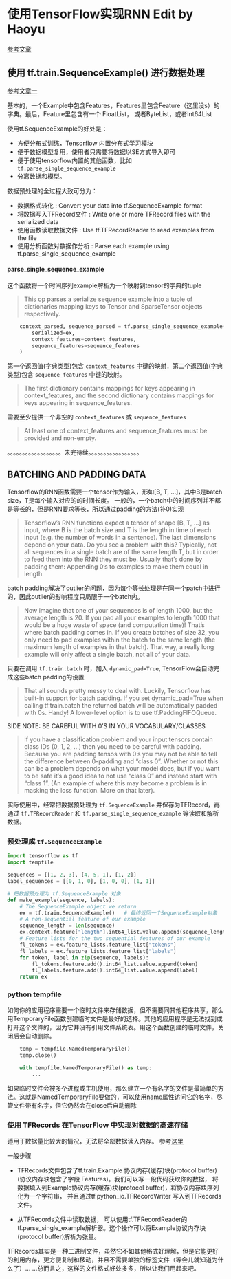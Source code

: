 # 使用TensorFlow实现RNN     Edit by Haoyu

[参考文章](http://www.wildml.com/2016/08/rnns-in-tensorflow-a-practical-guide-and-undocumented-features/)

## 使用 tf.train.SequenceExample() 进行数据处理
[参考文章一](http://feisky.xyz/machine-learning/rnn/sequence.html)

基本的，一个Example中包含Features，Features里包含Feature（这里没s）的字典。最后，Feature里包含有一个 FloatList， 或者ByteList，或者Int64List

使用tf.SequenceExample的好处是：

*   方便分布式训练，Tensorflow 内置分布式学习模块
*   便于数据模型复用，使用者只需要将数据以SE方式导入即可
*   便于使用tensorflow内置的其他函数，比如 ```tf.parse_single_sequence_example```
*   分离数据和模型。



数据预处理的全过程大致可分为：

*   数据格式转化 : Convert your data into tf.SequenceExample format
*   将数据写入TFRecord文件 : Write one or more TFRecord files with the serialized data
*   使用函数读取数据文件 : Use tf.TFRecordReader to read examples from the file
*   使用分析函数对数据作分析 : Parse each example using tf.parse_single_sequence_example

#### parse_single_sequence_example

这个函数将一个时间序列example解析为一个映射到tensor的字典的tuple

> This op parses a serialize sequence example into a tuple of dictionaries mapping keys to Tensor and SparseTensor objects respectively.

```python
    context_parsed, sequence_parsed = tf.parse_single_sequence_example(
        serialized=ex,
        context_features=context_features,
        sequence_features=sequence_features
    )
```




第一个返回值(字典类型)包含 ```context_features``` 中键的映射，第二个返回值(字典类型)包含 ```sequence_features``` 中键的映射。

> The first dictionary contains mappings for keys appearing in context_features, and the second dictionary contains mappings for keys appearing in sequence_features.

需要至少提供一个非空的 ```context_features``` 或 ```sequence_features```

> At least one of context_features and sequence_features must be provided and non-empty.



。。。。。。。。。。。。。。。。。。未完待续。。。。。。。。。。。。。。。。。



## BATCHING AND PADDING DATA

Tensorflow的RNN函数需要一个tensor作为输入，形如[B, T, ...]，其中B是batch size，T是每个输入对应的的时间长度。
一般的，一个batch中的时间序列并不都是等长的，但是RNN要求等长，所以通过padding的方法(补0)实现

> Tensorflow’s RNN functions expect a tensor of shape [B, T, ...] as input, where B is the batch size and T is the length in time of each input (e.g. the number of words in a sentence). The last dimensions depend on your data. Do you see a problem with this? Typically, not all sequences in a single batch are of the same length T, but in order to feed them into the RNN they must be. Usually that’s done by padding them: Appending 0‘s to examples to make them equal in length.

batch padding解决了outlier的问题，因为每个等长处理是在同一个patch中进行的，因此outlier的影响程度只局限于一个batch内。

> Now imagine that one of your sequences is of length 1000, but the average length is 20. If you pad all your examples to length 1000 that would be a huge waste of space (and computation time)! That’s where batch padding comes in. If you create batches of size 32, you only need to pad examples within the batch to the same length (the maximum length of examples in that batch). That way, a really long example will only affect a single batch, not all of your data.




只要在调用 ```tf.train.batch``` 时，加入 ```dynamic_pad=True```, TensorFlow会自动完成这些batch padding的设置


> That all sounds pretty messy to deal with. Luckily, Tensorflow has built-in support for batch padding. If you set dynamic_pad=True when calling tf.train.batch the returned batch will be automatically padded with 0s. Handy! A lower-level option is to use tf.PaddingFIFOQueue.


SIDE NOTE: BE CAREFUL WITH 0’S IN YOUR VOCABULARY/CLASSES

> If you have a classification problem and your input tensors contain class IDs (0, 1, 2, …) then you need to be careful with padding. Because you are padding tensos with 0’s you may not be able to tell the difference between 0-padding and “class 0”. Whether or not this can be a problem depends on what your model does, but if you want to be safe it’s a good idea to not use “class 0” and instead start with “class 1”. (An example of where this may become a problem is in masking the loss function. More on that later).



































实际使用中，经常把数据预处理为 ```tf.SequenceExample``` 并保存为TFRecord，再通过 ```tf.TFRecordReader``` 和 ```tf.parse_single_sequence_example``` 等读取和解析数据。

### 预处理成 ```tf.SequenceExample```

```python
import tensorflow as tf
import tempfile

sequences = [[1, 2, 3], [4, 5, 1], [1, 2]]
label_sequences = [[0, 1, 0], [1, 0, 0], [1, 1]]

# 把数据预处理为 tf.SequenceExample 对象
def make_example(sequence, labels):
    # The SequenceExample object we return
    ex = tf.train.SequenceExample()   # 最终返回一个SequenceExample对象
    # A non-sequential feature of our example
    sequence_length = len(sequence)
    ex.context.feature["length"].int64_list.value.append(sequence_length)
    # Feature lists for the two sequential features of our example
    fl_tokens = ex.feature_lists.feature_list["tokens"]
    fl_labels = ex.feature_lists.feature_list["labels"]
    for token, label in zip(sequence, labels):
        fl_tokens.feature.add().int64_list.value.append(token)
        fl_labels.feature.add().int64_list.value.append(label)
    return ex
```




### python tempfile

如何你的应用程序需要一个临时文件来存储数据，但不需要同其他程序共享，那么用TemporaryFile函数创建临时文件是最好的选择。其他的应用程序是无法找到或打开这个文件的，因为它并没有引用文件系统表。用这个函数创建的临时文件，关闭后会自动删除。


```python
    temp = tempfile.NamedTemporaryFile()
    temp.close()

    with tempfile.NamedTemporaryFile() as temp:
        ...

```

如果临时文件会被多个进程或主机使用，那么建立一个有名字的文件是最简单的方法。这就是NamedTemporaryFile要做的，可以使用name属性访问它的名字，尽管文件带有名字，但它仍然会在close后自动删除

### 使用 TFRecords 在TensorFlow 中实现对数据的高速存储
适用于数据量比较大的情况，无法将全部数据读入内存。
参考[这里](http://ycszen.github.io/2016/08/17/TensorFlow%E9%AB%98%E6%95%88%E8%AF%BB%E5%8F%96%E6%95%B0%E6%8D%AE/)

一般步骤

*   TFRecords文件包含了tf.train.Example 协议内存(缓存)块(protocol buffer)(协议内存块包含了字段 Features)。我们可以写一段代码获取你的数据， 将数据填入到Example协议内存(缓存)块(protocol buffer)，将协议内存块序列化为一个字符串， 并且通过tf.python_io.TFRecordWriter 写入到TFRecords文件。

*   从TFRecords文件中读取数据， 可以使用tf.TFRecordReader的tf.parse_single_example解析器。这个操作可以将Example协议内存块(protocol buffer)解析为张量。

TFRecords其实是一种二进制文件，虽然它不如其他格式好理解，但是它能更好的利用内存，更方便复制和移动，并且不需要单独的标签文件（等会儿就知道为什么了）… …总而言之，这样的文件格式好处多多，所以让我们用起来吧。